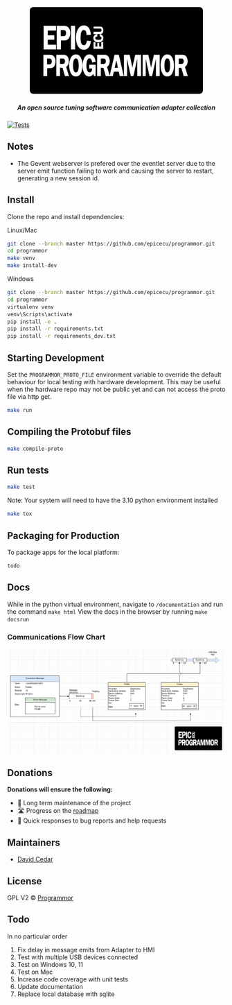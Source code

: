 <div align="center">

<img src="support/epicecu-programmor-logo.png" alt="EpicECU Programmor Adapters" width="400" />

##### An open source tuning software communication adapter collection

</div>

[![Tests](https://github.com/epicecu/programmor/actions/workflows/tests.yml/badge.svg?branch=main)](https://github.com/epicecu/programmor/actions/workflows/tests.yml)

## Notes
- The Gevent webserver is prefered over the eventlet server due to the server emit function failing to work and causing the server to restart, generating a new session id.  

## Install

Clone the repo and install dependencies:

Linux/Mac

```bash
git clone --branch master https://github.com/epicecu/programmor.git
cd programmor
make venv
make install-dev
```

Windows

```bash
git clone --branch master https://github.com/epicecu/programmor.git
cd programmor
virtualenv venv
venv\Scripts\activate
pip install -e .
pip install -r requirements.txt
pip install -r requirements_dev.txt
```

## Starting Development

Set the `PROGRAMMOR_PROTO_FILE` environment variable to override the default behaviour for local testing
with hardware development. This may be useful when the hardware repo may not be public yet and can not
access the proto file via http get.

```bash
make run
```
## Compiling the Protobuf files

```bash
make compile-proto
```

## Run tests

```bash
make test
```

Note: Your system will need to have the 3.10 python environment installed
```bash
make tox
```

## Packaging for Production

To package apps for the local platform:

```bash
todo
```

## Docs

While in the python virtual environment, navigate to `/documentation` and run the command `make html`
View the docs in the browser by running `make docsrun`

### Communications Flow Chart

![Communications Flow Diagram](support/communications-flow-diagram.png)

## Donations

**Donations will ensure the following:**

- 🔨 Long term maintenance of the project
- 🛣 Progress on the [roadmap](https://epicecu.com/programmor/roadmap)
- 🐛 Quick responses to bug reports and help requests

## Maintainers

- [David Cedar](https://github.com/devvid)

## License

GPL V2 © [Programmor](https://github.com/epicecu/programmor)

## Todo

In no particular order

1. Fix delay in message emits from Adapter to HMI
2. Test with multiple USB devices connected
3. Test on Windows 10, 11
4. Test on Mac
5. Increase code coverage with unit tests
6. Update documentation
7. Replace local database with sqlite
